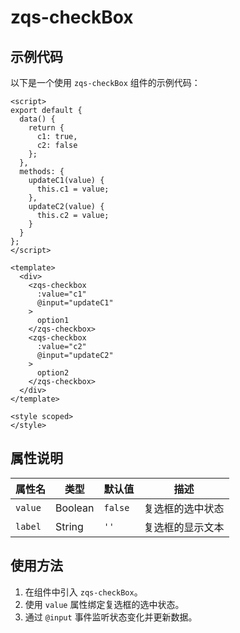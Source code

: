 # zqs-checkBox

## 示例代码

以下是一个使用 `zqs-checkBox` 组件的示例代码：

```vue
<script>
export default {
  data() {
    return {
      c1: true,
      c2: false
    };
  },
  methods: {
    updateC1(value) {
      this.c1 = value;
    },
    updateC2(value) {
      this.c2 = value;
    }
  }
};
</script>

<template>
  <div>
    <zqs-checkbox
      :value="c1"
      @input="updateC1"
    >
      option1
    </zqs-checkbox>
    <zqs-checkbox
      :value="c2"
      @input="updateC2"
    >
      option2
    </zqs-checkbox>
  </div>
</template>

<style scoped>
</style>
```

## 属性说明

| 属性名  | 类型    | 默认值  | 描述                     |
|---------|---------|---------|--------------------------|
| `value` | Boolean | `false` | 复选框的选中状态         |
| `label` | String  | `''`    | 复选框的显示文本         |

## 使用方法

1. 在组件中引入 `zqs-checkBox`。
2. 使用 `value` 属性绑定复选框的选中状态。
3. 通过 `@input` 事件监听状态变化并更新数据。

<GiscusComment />
